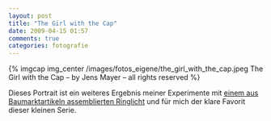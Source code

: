 ```yaml
---
layout: post
title: "The Girl with the Cap"
date: 2009-04-15 01:57
comments: true
categories: fotografie
---
```


{% imgcap img_center /images/fotos_eigene/the_girl_with_the_cap.jpeg The Girl with the Cap – by Jens Mayer – all rights reserved %}

Dieses Portrait ist ein weiteres Ergebnis meiner Experimente mit [einem aus Baumarktartikeln assemblierten Ringlicht](/blog/2009/02/21/selbst-ist-das-licht/ "Jens Mayer: Selbst ist das Licht") und für mich der klare Favorit dieser kleinen Serie.

